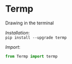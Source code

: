# Termp
Drawing in the terminal

*Installation*:  
`pip install --upgrade termp`

*Import*:
```python
from Termp import termp
```

